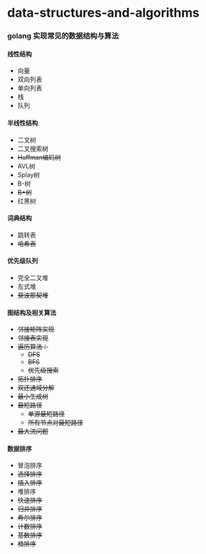 # data-structures-and-algorithms

### golang 实现常见的数据结构与算法

#### 线性结构

* 向量
* 双向列表
* 单向列表
* 栈
* 队列

#### 半线性结构

* 二叉树
* 二叉搜索树
* ~~Huffman编码树~~
* AVL树
* Splay树
* B-树
* ~~B+树~~
* 红黑树

#### 词典结构

* 跳转表
* ~~哈希表~~

#### 优先级队列

* 完全二叉堆
* 左式堆
* ~~斐波那契堆~~

#### 图结构及相关算法

* ~~邻接矩阵实现~~
* ~~邻接表实现~~
* ~~遍历算法：~~
    * ~~DFS~~
    * ~~BFS~~
    * ~~优先级搜索~~
* ~~拓扑排序~~
* ~~双还通域分解~~
* ~~最小生成树~~
* ~~最短路径~~
    * ~~单源最短路径~~
    * ~~所有节点对最短路径~~
* ~~最大流问题~~

#### 数据排序

* 冒泡排序
* ~~选择排序~~
* ~~插入排序~~
* 堆排序
* ~~快速排序~~
* ~~归并排序~~
* ~~希尔排序~~
* ~~计数排序~~
* ~~基数排序~~
* ~~桶排序~~

